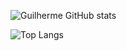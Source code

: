 ![Guilherme GitHub stats](https://github-readme-stats.vercel.app/api?username=guizinelemsm&show_icons=true&theme=radical) 

![Top Langs](https://github-readme-stats.vercel.app/api/top-langs/?username=guizinelemsm&layout=compact)
